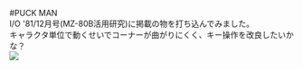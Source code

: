 #PUCK MAN  
I/O '81/12月号(MZ-80B活用研究)に掲載の物を打ち込んでみました。  
キャラクタ単位で動くせいでコーナーが曲がりにくく、キー操作を改良したいかな？  
[![](https://img.youtube.com/vi/gAejqZboN48/0.jpg)](https://www.youtube.com/watch?v=gAejqZboN48)
